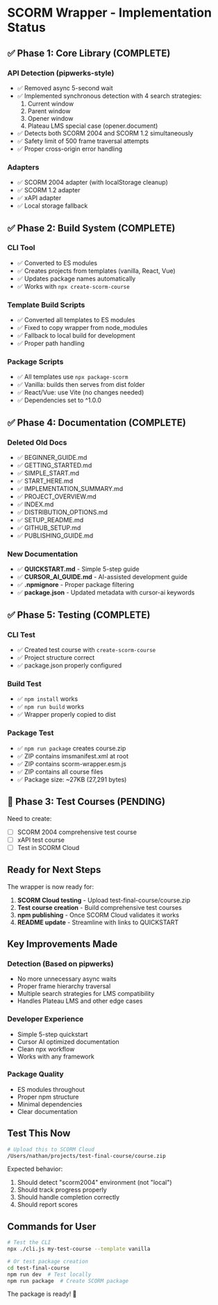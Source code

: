 # SCORM Wrapper - Implementation Status

## ✅ Phase 1: Core Library (COMPLETE)

### API Detection (pipwerks-style)
- ✅ Removed async 5-second wait
- ✅ Implemented synchronous detection with 4 search strategies:
  1. Current window
  2. Parent window
  3. Opener window  
  4. Plateau LMS special case (opener.document)
- ✅ Detects both SCORM 2004 and SCORM 1.2 simultaneously
- ✅ Safety limit of 500 frame traversal attempts
- ✅ Proper cross-origin error handling

### Adapters
- ✅ SCORM 2004 adapter (with localStorage cleanup)
- ✅ SCORM 1.2 adapter
- ✅ xAPI adapter
- ✅ Local storage fallback

## ✅ Phase 2: Build System (COMPLETE)

### CLI Tool
- ✅ Converted to ES modules
- ✅ Creates projects from templates (vanilla, React, Vue)
- ✅ Updates package names automatically
- ✅ Works with `npx create-scorm-course`

### Template Build Scripts
- ✅ Converted all templates to ES modules
- ✅ Fixed to copy wrapper from node_modules
- ✅ Fallback to local build for development
- ✅ Proper path handling

### Package Scripts
- ✅ All templates use `npx package-scorm`
- ✅ Vanilla: builds then serves from dist folder
- ✅ React/Vue: use Vite (no changes needed)
- ✅ Dependencies set to ^1.0.0

## ✅ Phase 4: Documentation (COMPLETE)

### Deleted Old Docs
- ✅ BEGINNER_GUIDE.md
- ✅ GETTING_STARTED.md
- ✅ SIMPLE_START.md
- ✅ START_HERE.md
- ✅ IMPLEMENTATION_SUMMARY.md
- ✅ PROJECT_OVERVIEW.md
- ✅ INDEX.md
- ✅ DISTRIBUTION_OPTIONS.md
- ✅ SETUP_README.md
- ✅ GITHUB_SETUP.md
- ✅ PUBLISHING_GUIDE.md

### New Documentation
- ✅ **QUICKSTART.md** - Simple 5-step guide
- ✅ **CURSOR_AI_GUIDE.md** - AI-assisted development guide
- ✅ **.npmignore** - Proper package filtering
- ✅ **package.json** - Updated metadata with cursor-ai keywords

## ✅ Phase 5: Testing (COMPLETE)

### CLI Test
- ✅ Created test course with `create-scorm-course`
- ✅ Project structure correct
- ✅ package.json properly configured

### Build Test
- ✅ `npm install` works
- ✅ `npm run build` works
- ✅ Wrapper properly copied to dist

### Package Test
- ✅ `npm run package` creates course.zip
- ✅ ZIP contains imsmanifest.xml at root
- ✅ ZIP contains scorm-wrapper.esm.js
- ✅ ZIP contains all course files
- ✅ Package size: ~27KB (27,291 bytes)

## 🚧 Phase 3: Test Courses (PENDING)

Need to create:
- [ ] SCORM 2004 comprehensive test course
- [ ] xAPI test course
- [ ] Test in SCORM Cloud

## Ready for Next Steps

The wrapper is now ready for:
1. **SCORM Cloud testing** - Upload test-final-course/course.zip
2. **Test course creation** - Build comprehensive test courses
3. **npm publishing** - Once SCORM Cloud validates it works
4. **README update** - Streamline with links to QUICKSTART

## Key Improvements Made

### Detection (Based on pipwerks)
- No more unnecessary async waits
- Proper frame hierarchy traversal
- Multiple search strategies for LMS compatibility
- Handles Plateau LMS and other edge cases

### Developer Experience
- Simple 5-step quickstart
- Cursor AI optimized documentation
- Clean npx workflow
- Works with any framework

### Package Quality
- ES modules throughout
- Proper npm structure
- Minimal dependencies
- Clear documentation

## Test This Now

```bash
# Upload this to SCORM Cloud
/Users/nathan/projects/test-final-course/course.zip
```

Expected behavior:
1. Should detect "scorm2004" environment (not "local")
2. Should track progress properly
3. Should handle completion correctly
4. Should report scores

## Commands for User

```bash
# Test the CLI
npx ./cli.js my-test-course --template vanilla

# Or test package creation
cd test-final-course
npm run dev  # Test locally
npm run package  # Create SCORM package
```

The package is ready! 🚀



